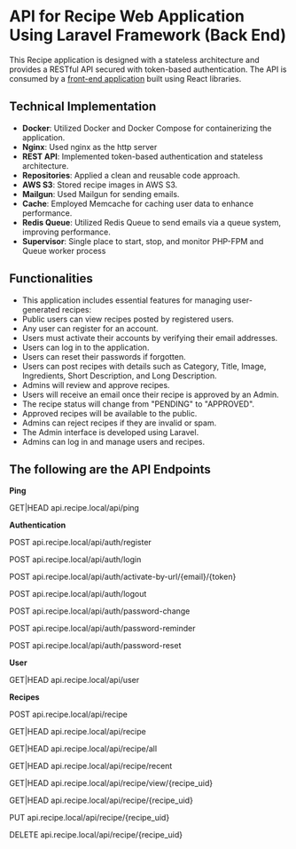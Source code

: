 # API for Recipe Web Application Using Laravel Framework (Back End)

This Recipe application is designed with a stateless architecture and provides a RESTful API secured with token-based authentication. The API is consumed by a  [front-end application](https://github.com/mail2asik/web-recipe) built using React libraries.

## Technical Implementation
- **Docker**: Utilized Docker and Docker Compose for containerizing the application.
- **Nginx**: Used nginx as the http server
- **REST API**: Implemented token-based authentication and stateless architecture.
- **Repositories**: Applied a clean and reusable code approach.
- **AWS S3**: Stored recipe images in AWS S3.
- **Mailgun**: Used Mailgun for sending emails.
- **Cache**: Employed Memcache for caching user data to enhance performance.
- **Redis Queue**: Utilized Redis Queue to send emails via a queue system, improving performance.
- **Supervisor**: Single place to start, stop, and monitor PHP-FPM and Queue worker process

## Functionalities

- This application includes essential features for managing user-generated recipes:
- Public users can view recipes posted by registered users.
- Any user can register for an account.
- Users must activate their accounts by verifying their email addresses.
- Users can log in to the application.
- Users can reset their passwords if forgotten.
- Users can post recipes with details such as Category, Title, Image, Ingredients, Short Description, and Long Description.
- Admins will review and approve recipes.
- Users will receive an email once their recipe is approved by an Admin.
- The recipe status will change from "PENDING" to "APPROVED".
- Approved recipes will be available to the public.
- Admins can reject recipes if they are invalid or spam.
- The Admin interface is developed using Laravel.
- Admins can log in and manage users and recipes.

## The following are the API Endpoints

**Ping**

GET|HEAD  api.recipe.local/api/ping 

**Authentication**

POST      api.recipe.local/api/auth/register 

POST      api.recipe.local/api/auth/login 

POST      api.recipe.local/api/auth/activate-by-url/{email}/{token} 

POST      api.recipe.local/api/auth/logout 

POST      api.recipe.local/api/auth/password-change

POST      api.recipe.local/api/auth/password-reminder 

POST      api.recipe.local/api/auth/password-reset

**User**

GET|HEAD  api.recipe.local/api/user

**Recipes**

POST      api.recipe.local/api/recipe 

GET|HEAD  api.recipe.local/api/recipe 

GET|HEAD  api.recipe.local/api/recipe/all 

GET|HEAD  api.recipe.local/api/recipe/recent 

GET|HEAD  api.recipe.local/api/recipe/view/{recipe_uid} 

GET|HEAD  api.recipe.local/api/recipe/{recipe_uid}

PUT       api.recipe.local/api/recipe/{recipe_uid} 

DELETE    api.recipe.local/api/recipe/{recipe_uid}
